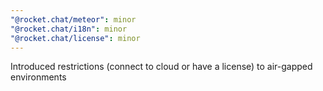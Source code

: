 ```yaml
---
"@rocket.chat/meteor": minor
"@rocket.chat/i18n": minor
"@rocket.chat/license": minor
---
```


Introduced restrictions (connect to cloud or have a license) to air-gapped environments
